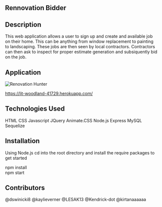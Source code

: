 ## Rennovation Bidder

## Description 

This web application allows a user to sign up and create and available job on their home. This can be anything from window replacement to painting to landscaping. These jobs are then seen by local contractors. Contractors can then ask to inspect for proper estimate generation and subsiquently bid on the job.

## Application 

![Renovation Hunter](https://lh3.googleusercontent.com/4-g9f7710QqH-RhdMVeDVSUzZDNszNqFhOLYGwGx93MeRkdQgQ-zxCDRBPEp4zvzlIg12eNMJ2DSX66UJpmpnkQX6e8_XToOw74QdE5p8y9bAQZmN4dXUxBi2jA5oQXUDRsiJNL5I3FO8QhuIYCtpARfIkQMUq0kS_1dtEmqifWKf2d-1Bh6M5CrlOmsG5y9jzicSH4XK9ysX70tGQfDH8IeeV9EtRzOIfg4SgTEMURWE_SHcnb4rpIA8rJ8c3RZkSJdcUykBGOOEf6_KeU1z1YEHbWqPLOvTfb6sIufenk7in8or7RyqxX4_EgHWyUuXnCdh5SPmAHUW1JrJ3GBUz2hAHwuTLo16MpWs5aOR3Yemyd0CaYF5zgwd9B7QxNHYTRC0O5rqd6PX663_7-vopBne9B9ToTnunKZ8KqXflFHBSu58soXmp8Vf7lDMMiJeIC7evWQr3v3TPKuKvRpi_bcDpx14BTFzH-vHCBPMBw9wIVfxV2iuq6d1n1ik_7lHlpp2Cy5OLTmE6QdkWVo--b-lTeGTxM9nBSAzzIxU1DlTBZW_eUgRuHlERzw94krBuC-x2xkQoUbwqjv8t2BFKx7lt1j6oPPYC95sQQv0z3759jbPtxMFNrLo70Nl11-xx6d8uagVAAAf7NGlofv9ZX9PzucxxHzu1w8VPDNDxFhBgIyB1_2F8O-MSJcMVw=w1917-h1161-no?authuser=0)

https://lit-woodland-41729.herokuapp.com/

## Technologies Used 

HTML
CSS
Javascript
JQuery
Animate.CSS
Node.js
Express
MySQL
Sequelize


## Installation
Using Node.js cd into the root directory and install the require packages to get started

npm install  
npm start  

## Contributors

@dswinicki8
@kaylieverner
@LESAK13
@Kendrick-dot
@kirtanaaaaaa
